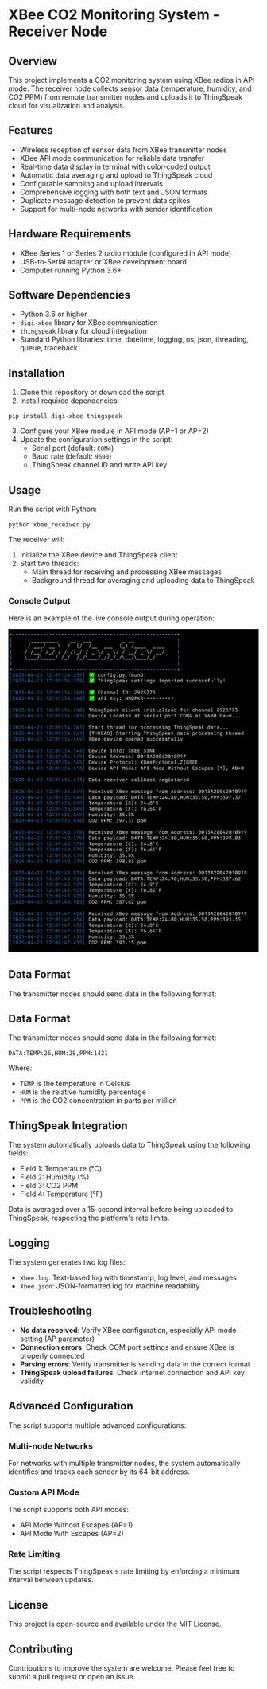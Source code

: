 # XBee CO2 Monitoring System - Receiver Node

## Overview
This project implements a CO2 monitoring system using XBee radios in API mode. The receiver node collects sensor data (temperature, humidity, and CO2 PPM) from remote transmitter nodes and uploads it to ThingSpeak cloud for visualization and analysis.

## Features
- Wireless reception of sensor data from XBee transmitter nodes
- XBee API mode communication for reliable data transfer
- Real-time data display in terminal with color-coded output
- Automatic data averaging and upload to ThingSpeak cloud
- Configurable sampling and upload intervals
- Comprehensive logging with both text and JSON formats
- Duplicate message detection to prevent data spikes
- Support for multi-node networks with sender identification

## Hardware Requirements
- XBee Series 1 or Series 2 radio module (configured in API mode)
- USB-to-Serial adapter or XBee development board
- Computer running Python 3.6+

## Software Dependencies
- Python 3.6 or higher
- `digi-xbee` library for XBee communication
- `thingspeak` library for cloud integration
- Standard Python libraries: time, datetime, logging, os, json, threading, queue, traceback

## Installation

1. Clone this repository or download the script
2. Install required dependencies:
```
pip install digi-xbee thingspeak
```

3. Configure your XBee module in API mode (AP=1 or AP=2)
4. Update the configuration settings in the script:
   - Serial port (default: `COM4`)
   - Baud rate (default: `9600`)
   - ThingSpeak channel ID and write API key

## Usage

Run the script with Python:
```
python xbee_receiver.py
```

The receiver will:
1. Initialize the XBee device and ThingSpeak client
2. Start two threads:
   - Main thread for receiving and processing XBee messages
   - Background thread for averaging and uploading data to ThingSpeak

### Console Output

Here is an example of the live console output during operation:

![Console Output](images/console-output-banner-fixed.png)

## Data Format

The transmitter nodes should send data in the following format:

## Data Format

The transmitter nodes should send data in the following format:

```
DATA:TEMP:26,HUM:28,PPM:1421
```

Where:
- `TEMP` is the temperature in Celsius
- `HUM` is the relative humidity percentage
- `PPM` is the CO2 concentration in parts per million

## ThingSpeak Integration

The system automatically uploads data to ThingSpeak using the following fields:
- Field 1: Temperature (°C)
- Field 2: Humidity (%)
- Field 3: CO2 PPM
- Field 4: Temperature (°F)

Data is averaged over a 15-second interval before being uploaded to ThingSpeak, respecting the platform's rate limits.

## Logging

The system generates two log files:
- `Xbee.log`: Text-based log with timestamp, log level, and messages
- `Xbee.json`: JSON-formatted log for machine readability

## Troubleshooting

- **No data received**: Verify XBee configuration, especially API mode setting (AP parameter)
- **Connection errors**: Check COM port settings and ensure XBee is properly connected
- **Parsing errors**: Verify transmitter is sending data in the correct format
- **ThingSpeak upload failures**: Check internet connection and API key validity

## Advanced Configuration

The script supports multiple advanced configurations:

### Multi-node Networks

For networks with multiple transmitter nodes, the system automatically identifies and tracks each sender by its 64-bit address.

### Custom API Mode

The script supports both API modes:
- API Mode Without Escapes (AP=1)
- API Mode With Escapes (AP=2)

### Rate Limiting

The script respects ThingSpeak's rate limiting by enforcing a minimum interval between updates.

## License

This project is open-source and available under the MIT License.

## Contributing

Contributions to improve the system are welcome. Please feel free to submit a pull request or open an issue.